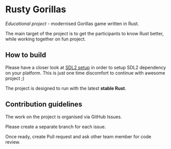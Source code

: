 # Rusty Gorillas

_Educational project_ - modernised Gorillas game written in Rust.

The main target of the project is to get the participants to know Rust better, while working together on fun project.

## How to build

Please have a closer look at [SDL2 setup](https://github.com/Rust-SDL2/rust-sdl2) in order to setup SDL2 dependency on your platform. This is just one time discomfort to continue with awesome project ;)

The project is designed to run with the latest **stable Rust**.

## Contribution guidelines

The work on the project is organised via GitHub Issues.

Please create a separate branch for each issue.

Once ready, create Pull request and ask other team member for code review.
